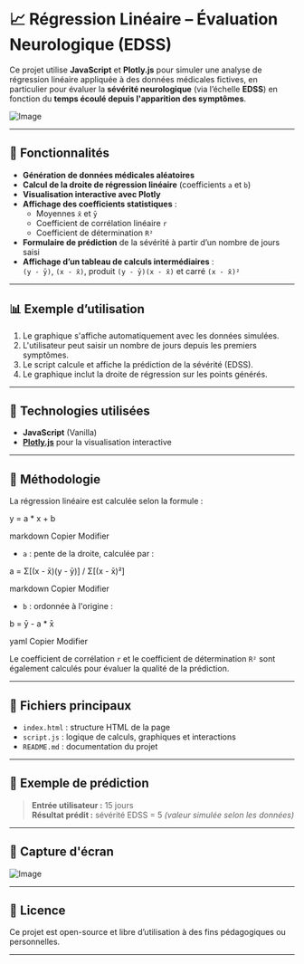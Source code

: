 # 📈 Régression Linéaire – Évaluation Neurologique (EDSS)

Ce projet utilise **JavaScript** et **Plotly.js** pour simuler une analyse de régression linéaire appliquée à des données médicales fictives, en particulier pour évaluer la **sévérité neurologique** (via l’échelle **EDSS**) en fonction du **temps écoulé depuis l'apparition des symptômes**.

![Image](https://github.com/user-attachments/assets/1f335da4-10b9-4786-b7db-42e172b956cc)

---

## 🚀 Fonctionnalités

- **Génération de données médicales aléatoires**
- **Calcul de la droite de régression linéaire** (coefficients `a` et `b`)
- **Visualisation interactive avec Plotly**
- **Affichage des coefficients statistiques** :
  - Moyennes `x̄` et `ȳ`
  - Coefficient de corrélation linéaire `r`
  - Coefficient de détermination `R²`
- **Formulaire de prédiction** de la sévérité à partir d’un nombre de jours saisi
- **Affichage d’un tableau de calculs intermédiaires** :  
  `(y - ȳ)`, `(x - x̄)`, produit `(y - ȳ)(x - x̄)` et carré `(x - x̄)²`

---

## 📊 Exemple d’utilisation

1. Le graphique s'affiche automatiquement avec les données simulées.
2. L'utilisateur peut saisir un nombre de jours depuis les premiers symptômes.
3. Le script calcule et affiche la prédiction de la sévérité (EDSS).
4. Le graphique inclut la droite de régression sur les points générés.

---

## 🧠 Technologies utilisées

- **JavaScript** (Vanilla)
- **[Plotly.js](https://plotly.com/javascript/)** pour la visualisation interactive

---

## 🧮 Méthodologie

La régression linéaire est calculée selon la formule :

y = a * x + b

markdown
Copier
Modifier

- `a` : pente de la droite, calculée par :

a = Σ[(x - x̄)(y - ȳ)] / Σ[(x - x̄)²]

markdown
Copier
Modifier

- `b` : ordonnée à l'origine :

b = ȳ - a * x̄

yaml
Copier
Modifier

Le coefficient de corrélation `r` et le coefficient de détermination `R²` sont également calculés pour évaluer la qualité de la prédiction.

---

## 📂 Fichiers principaux

- `index.html` : structure HTML de la page
- `script.js` : logique de calculs, graphiques et interactions
- `README.md` : documentation du projet

---

## 🧪 Exemple de prédiction

> **Entrée utilisateur :** 15 jours  
> **Résultat prédit :** sévérité EDSS = 5 *(valeur simulée selon les données)*

---

## 📸 Capture d'écran

![Image](https://github.com/user-attachments/assets/13df2a48-af0d-4e58-ae40-ca7175a028bd)


---

## 📄 Licence

Ce projet est open-source et libre d’utilisation à des fins pédagogiques ou personnelles.

---

